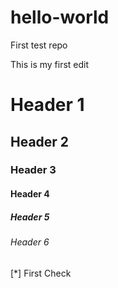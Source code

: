 # hello-world
First test repo

This is my first edit

# Header 1
## Header 2
### Header 3
#### Header 4
##### Header 5
###### Header 6

[*] First Check

